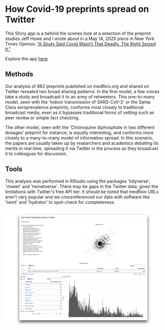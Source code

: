 # How Covid-19 preprints spread on Twitter

This Shiny app is a behind the scenes look at a selection of the preprint studies Jeff Howe and I wrote about in a May 14, 2020 piece in New York Times Opinion: ["A Study Said Covid Wasn’t That Deadly. The Right Seized It."](https://www.nytimes.com/2020/05/14/opinion/coronavirus-research-misinformation.html)

Explore the app [here](storybench.shinyapps.io/preprints-twitter/).

## Methods

Our analysis of 882 preprints published on medRxiv.org and shared on Twitter revealed two broad sharing patterns: In the first model, a few voices take a study and broadcast it to an army of retweeters. This one-to-many model, seen with the 'Indoor transmission of SARS-CoV-2' or the Santa Clara seroprevalence preprints, conforms most closely to traditional broadcast media, even as it bypasses traditional forms of vetting such as peer review or simple fact checking. 

The other model, seen with the 'Chloroquine diphosphate in two different dosages' preprint for instance, is equally interesting, and conforms more closely to a many-to-many model of information spread. In this scenario, the papers are usually taken up by researchers and academics debating its merits in real time, spreading it via Twitter in the process as they broadcast it to colleagues for discussion.

## Tools

This analysis was performed in RStudio using the packages 'tidyverse', 'rtweet' and 'twinetverse'. There may be gaps in the Twitter data, given the limitations with Twitter's free API tier. It should be noted that medRxiv URLs aren't very popular and we crossreferenced our data with software like 'twint' and 'hydrator' to spot-check for completeness.

![img](https://github.com/aleszu/preprints-twitter/blob/master/app-screenshot.001.jpeg)

